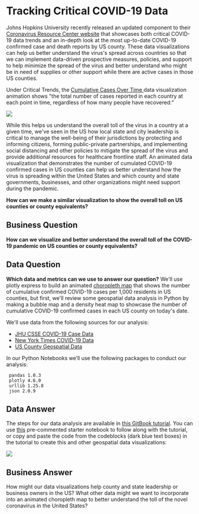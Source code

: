 # Tracking Critical COVID-19 Data

Johns Hopkins University recently released an updated component to their [Coronavirus Resource Center website](https://coronavirus.jhu.edu/data) that showcases both critical COVID-19 data trends and an in-depth look at the most up-to-date COVID-19 confirmed case and death reports by US county. These data visualizations can help us better understand the virus's spread across countries so that we can implement data-driven prospective measures, policies, and support to help minimize the spread of the virus and better understand who might be in need of supplies or other support while there are active cases in those US counties.

Under Critical Trends, the [Cumulative Cases Over Time ](https://coronavirus.jhu.edu/data/animated-world-map)data visualization animation shows "the total number of cases reported in each country at each point in time, regardless of how many people have recovered:"

![](.gitbook/assets/jhu-covid19-global-animation.gif)

While this helps us understand the overall toll of the virus in a country at a given time, we've seen in the US how local state and city leadership is critical to manage the well-being of their jurisdictions by protecting and informing citizens, forming public-private partnerships, and implementing social distancing and other policies to mitigate the spread of the virus and provide additional resources for healthcare frontline staff. An animated data visualization that demonstrates the number of cumulated COVID-19 confirmed cases in US counties can help us better understand how the virus is spreading within the United States and which county and state governments, businesses, and other organizations might need support during the pandemic.

**How can we make a similar visualization to show the overall toll on US counties or county equivalents?**

## Business Question

**How can we visualize and better understand the overall toll of the COVID-19 pandemic on US counties or county equivalents?**

## Data Question

**Which data and metrics can we use to answer our question?** We'll use plotly express to build an animated [choropleth map](https://melanieshimano.gitbook.io/covid-19-critical-trend-data-visualizations/where-are-covid-19-cases-increasing-within-the-united-states) that shows the number of cumulative confirmed COVID-19 cases per 1,000 residents in US counties, but first, we'll review some geospatial data analysis in Python by making a bubble map and a density heat map to showcase the number of cumulative COVID-19 confirmed cases in each US county on today's date.

We'll use data from the following sources for our analysis:

* [JHU CSSE COVID-19 Case Data](https://github.com/CSSEGISandData/COVID-19/tree/master/csse_covid_19_data/csse_covid_19_daily_reports)
* [New York Times COVID-19 Data](https://github.com/nytimes/covid-19-data/blob/master/us-counties.csv)
* [US County Geospatial Data](https://raw.githubusercontent.com/plotly/datasets/master/geojson-counties-fips.json)

In our Python Notebooks we’ll use the following packages to conduct our analysis:

```text
 pandas 1.0.3
 plotly 4.6.0
 urllib 1.25.8
 json 2.0.9
```

## Data Answer

The steps for our data analysis are available in [this GitBook tutorial](https://melanieshimano.gitbook.io/covid-19-critical-trend-data-visualizations/). You can use [this](https://github.com/jhu-business-analytics/covid-19-map-visualizations/blob/master/2020-04-14-covid19-cases-us-county-animation-gitbooktutorial-STARTER-melanieshimano.ipynb) pre-commented starter notebook to follow along with the tutorial, or copy and paste the code from the codeblocks \(dark blue text boxes\) in the tutorial to create this and other geospatial data visualizations:

![](.gitbook/assets/us_county_covid19_toll.gif)

## Business Answer

How might our data visualizations help county and state leadership or business owners in the US? What other data might we want to incorporate into an animated choropleth map to better understand the toll of the novel coronavirus in the United States?

